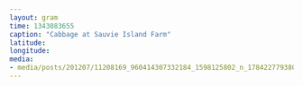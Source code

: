 ```yaml
---
layout: gram
time: 1343083655
caption: "Cabbage at Sauvie Island Farm"
latitude: 
longitude: 
media:
- media/posts/201207/11208169_960414307332184_1598125802_n_17842277938000351.jpg
---
```


